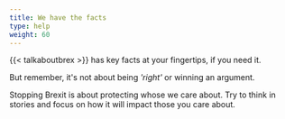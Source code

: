 ```yaml
---
title: We have the facts
type: help
weight: 60
---
```


{{< talkaboutbrex >}} has key facts at your fingertips, if you need it.

But remember, it's not about being *'right'* or winning an argument.

Stopping Brexit is about protecting whose we care about. Try to think in stories and focus on how it will impact those you care about. 

